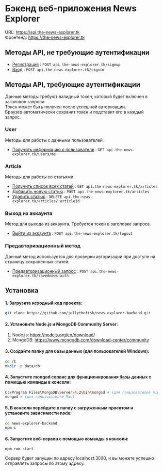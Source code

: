 # Бэкенд веб-приложения News Explorer

URL: https://api.the-news-explorer.tk  
Фронтенд: https://the-news-explorer.tk  

## Методы API, не требующие аутентификации

* [Регистрация](docs/sign_up.md) : `POST api.the-news-explorer.tk/signup`
* [Вход](docs/sign_in.md) : `POST api.the-news-explorer.tk/signin`

## Методы API, требующие аутентификации

Данные методы требуют валидный токен, который будет включен в заголовок запроса.  
Токен может быть получен после успешной авторизации.  
Браузер автоматически сохранит токен и подставит его в каждый запрос.

### User

Методы для работы с данными пользователей.

* [Получить информацию о пользователе](docs/user/get_user.md) : `GET api.the-news-explorer.tk/users/me`

### Article

Методы для работы со статьями.

* [Получить список всех статей](docs/article/get_articles.md) : `GET api.the-news-explorer.tk/articles`
* [Добавить новую статью](docs/article/add_article.md) : `POST api.the-news-explorer.tk/articles`
* [Удалить статью](docs/article/delete_article.md) : `DELETE api.the-news-explorer.tk/articles/:articleId`

### Выход из аккаунта

Метод для выхода из аккаунта. Требуется токен в заголовке запроса.

* [Выйти из аккаунта](docs/logout.md) : `POST api.the-news-explorer.tk/logout`

### Предавторизационный метод

Данный метод используется для проверки авторизации при доступе на страницу сохраненных статей.  

* [Предавторизационный запрос](docs/savednews_auth.md) : `POST api.the-news-explorer.tk/savednews-auth`

## Установка

#### 1. Загрузите исходный код проекта:

   ```bash
git clone https://github.com/jellythefish/news-explorer-backend.git
   ```

#### 2. Установите Node.js и MongoDB Community Server:

  1. Node.js: https://nodejs.org/en/download/
  2. MongoDB: https://www.mongodb.com/download-center/community
  
   
#### 3. Создайте папку для базы данных (для пользователей Windows):

```bash
cd /C
mkdir -p data/db
```

#### 4.  Запустите mongod сервис для функционирования базы данных с помощью команды в консоли:

   ```bash
C:\Program Files\MongoDB\Server\4.2\bin\mongod # (для пользователей Windows)
mongod # (для пользователей Mac)
   ```

#### 5. В консоли перейдите в папку с загруженным проектом и установите зависимости node:

   ```bash
cd news-explorer-backend
npm i
   ```
   
#### 6. Запустите веб-сервер с помощью команды в консоли: 

```bash
npm run start
```
Сервер будет запущен по адресу localhost:3000, и вы можете успешно отправлять запросы по этому адресу.
